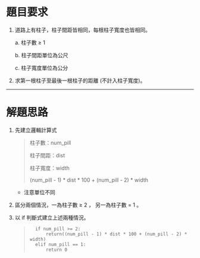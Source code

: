 # 題目要求

1. 道路上有柱子，柱子間距皆相同，每根柱子寬度也皆相同。

    a. 柱子數 ≥ 1

    b. 柱子間距單位為公尺

    c. 柱子寬度單位為公分

2. 求第一根柱子至最後一根柱子的距離 (不計入柱子寬度)。

---------

# 解題思路

1. 先建立邏輯計算式

    > 柱子數：num_pill
    >
    > 柱子間距：dist
    >
    > 柱子寬度：width
    >
    > (num_pill - 1) * dist * 100 + (num_pill - 2) * width

    * 注意單位不同

2. 區分兩個情況，一為柱子數 ≥ 2 ， 另一為柱子數 = 1 。

3. 以 if 判斷式建立上述兩種情況。
    >
    >       if num_pill >= 2:
    >           return((num_pill - 1) * dist * 100 + (num_pill - 2) * width)
    >       elif num_pill == 1:
    >           return 0
